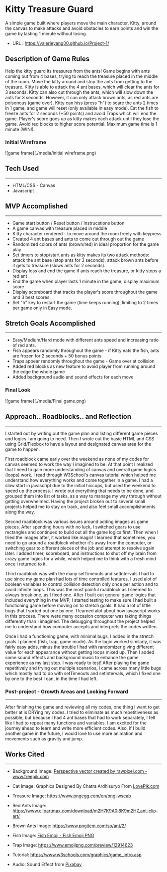 # Kitty Treasure Guard 
A simple game built where players move the main character, Kitty, around the canvas to make attacks and avoid obstacles to earn points and win the game by lasting 1 minute without losing.
* URL : https://valerieyang00.github.io/Project-1/

## Description of Game Rules
Help the kitty guard its treasures from the ants! 
Game begins with ants coming out from 4 bases, trying to reach the treasure placed in the middle of the room. Move the kitty around and stop the ants from getting to the treasure. Kitty is able to attack the 4 ant bases, which will clear the ants for 3 seconds. Kitty can also cut through the ants, which will slow down the ants for 3 seconds. However, it can only attack brown ants, as red ants are poisonous (game over). Kitty can hiss (press "h") to scare the ants 2 times in 1 game, and game will reset (only available in easy mode). Eat the fish to freeze ants for 2 seconds (+50 points) and avoid Traps which will end the game. Player's score goes up as kitty makes each attack until they lose the game. Avoid red blocks to higher score potential. Maximum game time is 1 minute (WIN!).

### Initial Wireframe
![game frame](./media/initial wireframe.png)


## Tech Used
-----
* HTML/CSS - Canvas
* Javascript

## MVP Accomplished
-------
* Game start button / Reset button / Instrucstions button
* A game canvas with treasure placed in middle
* Kitty character rendered - to move around the room freely with keypress
* Created 4 ant bases and ants to come out through out the game
* Randomized colors of ants (brown/red) in ideal proportion for the game play
* Set timers to stop/start ants as kitty makes its two attack methods: attack the ant base (stop ants for 3 seconds), attack brown ants before it gets to treasure (slows ants for 2 seconds). 
* Display loss and end the game if ants reach the treasure, or kitty stops a red ant
* End the game when player lasts 1 minute in the game, display maximum score
* Display scoreboard that tracks the player's score throughout the game and 3 best scores
* Set "h" key to restart the game (time keeps running), limiting to 2 times per game only in Easy mode. 

## Stretch Goals Accomplished
-------
* Easy/Medium/Hard mode with different ants speed and increasing ratio of red ants.
* Fish appears randomly throughout the game -  if Kitty eats the fish, ants are frozen for 2 seconds + 50 bonus points
* Traps appear randomly throughout the game - Game over at collision
* Added red blocks as new feature to avoid player from running around the edge the whole game
* Added background audio and sound effects for each move

### Final Look

![game frame](./media/Final game.png)


## Approach.. Roadblocks.. and Reflection
---
I started out by writing out the game plan and listing different game pieces and logics I am going to need. Then I wrote out the basic HTML and CSS using Grid/Flexbox to have a layout and designated canvas area for the game to happen.

First roadblock came early over the weekend as none of my codes for canvas seemed to work the way I imagined to be. At that point I realized that I need to gain more understanding of canvas and overall game logics (loops) work. I read through W3School's canvas tutorial which helped me understand how everything works and come together in a game.
I had a slow start in javascript due to the initial hiccups, but used the weekend to speed up the process. I wrote out everything that needs to be done, and grouped them into list of tasks, as a way to manage my way through without getting overwhelmed. Having the project broken out to several small projects helped me to stay on track, and also feel small accomplishments along the way.

Second roadblock was various issues around adding images as game pieces. After spending hours with no luck, I switched gears to use rectangles and continued to build out all the game logics first. Then when I tried the images after, it worked like magic! I learned that sometimes, you need to go around a roadblock whether it's away from the computer, or switching  gear to different pieces of the job and attempt to resolve again later. I added timer, scoreboard, and instructions to shut off my brain from crazy game logics for a while, which helped me to think with a fresh mind once I returned to it.

Third roadblock was with the many setTimeouts and setIntervals I had to use since my game plan had lots of time controlled features. I used alot of boolean variables to control collision detection only once per action and to avoid infinite loops. This was the most painful roadblock as I seemed to always break one, as I fixed one.
After I built out general game logics that included everything in the MVP, I started testing to make sure I had built a functioning game before moving on to stretch goals. It had a lot of little bugs that I sorted out one by one. I learned alot about how javascript works in this process. There were many occasion computer was taking things differently than I imagined. The debugging throughout the project helped me to understand how computer accepts and interprets the codes written.

Once I had a functioning game, with minimal bugs, I added in the stretch goals I planned (fish, trap, game mode). As the logic worked similarly, it was fairly easy adds, minus the trouble I had with randomizer giving different value for each appearance without getting loops mixed up. Then I added some sound effects and background music to enhance the game experience as my last step. I was ready to test! After playing the game repetitively and trying out multiple scenarios, I came across many little bugs which mostly had to do with setTimeouts and setIntervals, which I fixed one by one to the best I can, in the time I had left.

### Post-project - Growth Areas and Looking Forward
---
After finishing the game and reviewing all my codes, one thing I want to get better at is DRYing my codes. I tried to eliminate as much repetitiveness as possible, but because I had 4 ant bases that had to work separately, I felt like I had to repeat many functions and variables. I am excited for the journey ahead to learn and write more efficient codes. Also, if I build another game in the future, I would love to use more animation and movements such as gravity and jump.


## Works Cited
-------
* Background Image:
<a href="https://www.freepik.com/vectors/perspective">Perspective vector created by rawpixel.com - www.freepik.com</a>

* Cat Image:
Graphics Designed By Chatra Ardhisuryo From <a href="https://lovepik.com/image-450071496/cartoon-yellow-cat-vector-illustration.html">LovePik.com</a>

* Treasure Image:
https://www.pngegg.com/en/png-wscab

* Red Ants Image:
https://www.clipartmax.com/download/m2H7K9A0i8K9m2H7_ant-clip-art/

* Brown Ants Image:
https://www.pngitem.com/so/ant/2/

* Fish Image:
<a href="https://flyclipart.com/fish-emoji-fish-emoji-png-763466">Fish Emoji - Fish Emoji PNG</a>

* Trap Image:
https://www.emojipng.com/preview/12914623

* Tutorial:
https://www.w3schools.com/graphics/game_intro.asp

* Audio:
Sound Effect from <a href="https://pixabay.com/sound-effects/?utm_source=link-attribution&amp;utm_medium=referral&amp;utm_campaign=music&amp;utm_content=6896">Pixabay</a>

